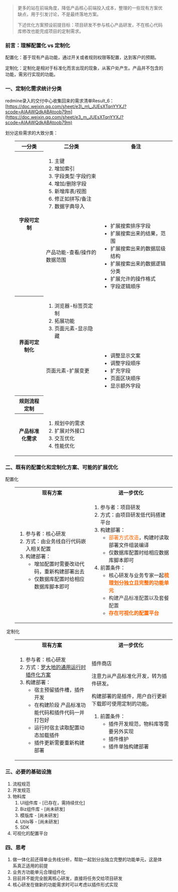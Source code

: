 > 更多的站在前端角度，降低产品核心前端投入成本，整理的一些现有方案优缺点，用于引发讨论，不是最终落地方案。
> 
> 下述优化方案预设前提目标：项目研发不参与核心产品研发，不在核心代码库修改也能完成项目的定制需求。

### 前言：理解配置化 vs 定制化

配置化：基于现有产品功能，通过开关或者规则权限等配置，达到客户的预期。

定制化：定制化是相对于标准化而言出现的现象，从客户处产生。产品并不包含的功能，需另行实现的功能。

### 一、定制化需求统计分类

redmine录入的交付中心收集回来的需求清单Result\_6：[https://doc.weixin.qq.com/sheet/e3\_m\_JUEsXTqnYYXJ?scode=AIAAWQdkABAtoob79m](https://doc.weixin.qq.com/sheet/e3_m_JUEsXTqnYYXJ?scode=AIAAWQdkABAtoob79m)

  

划分这些需求的大致分类：

<table class="wrapped fixed-table confluenceTable" style="margin-left: 30.0px;" resolved=""><colgroup><col style="width: 173.0px;"><col style="width: 325.0px;"><col style="width: 448.0px;"></colgroup><tbody style="margin-left: 30.0px;"><tr style="margin-left: 30.0px;"><th style="margin-left: 60.0px;" class="confluenceTh">一分类</th><th class="confluenceTh">二分类</th><th class="confluenceTh">备注</th></tr><tr style="margin-left: 30.0px;"><th rowspan="2" class="confluenceTh">字段可定制</th><td class="confluenceTd"><ol><li>主键</li><li>增加索引</li><li>字段类型·字段约束</li><li>增加/删除字段</li><li>新增库表/视图</li><li>修正如拼写/备注</li><li>数据字典导入</li></ol></td><td class="confluenceTd"><br></td></tr><tr style="margin-left: 30.0px;"><td colspan="1" class="confluenceTd">产品功能-查看/操作的数据范围</td><td colspan="1" class="confluenceTd"><ul><li>扩展搜索排序字段</li><li>扩展搜索出来的结果，范围</li><li>扩展搜索出来的数据层级结构</li><li>扩展搜索出来的数据逻辑分类</li><li>扩展允许的操作格式</li><li>字段逻辑顺序</li></ul></td></tr><tr style="margin-left: 30.0px;"><th rowspan="2" class="confluenceTh">界面可定制化</th><td colspan="1" class="confluenceTd"><ol><li>浏览器-标签页定制</li><li>拓展功能</li><li>页面元素-显示隐藏</li></ol></td><td colspan="1" class="confluenceTd"><br></td></tr><tr style="margin-left: 30.0px;"><td colspan="1" class="confluenceTd"><div class="content-wrapper"><p>页面元素-扩展变更</p></div></td><td colspan="1" class="confluenceTd"><ul><li>调整显示文案</li><li>调整字段顺序</li><li>扩充字段</li><li>页面区块顺序</li><li>显示额外字段</li></ul></td></tr><tr style="margin-left: 30.0px;"><th colspan="1" class="confluenceTh">规则流程定制</th><td colspan="1" class="confluenceTd"><br></td><td colspan="1" class="confluenceTd"><br></td></tr><tr style="margin-left: 30.0px;"><th colspan="1" class="confluenceTh">产品标准化需求</th><td colspan="1" class="confluenceTd"><ol><li>规划中的需求</li><li>扩展对外接口</li><li>交互优化</li><li>性能优化</li></ol></td><td colspan="1" class="confluenceTd"><br></td></tr></tbody></table>

### 二、既有的配置化和定制化方案、可能的扩展优化

配置化

<table class="wrapped fixed-table confluenceTable" style="margin-left: 30.0px;" resolved=""><colgroup><col style="width: 441.0px;"><col style="width: 482.0px;"><col style="width: 29.0px;"></colgroup><tbody style="margin-left: 30.0px;"><tr style="margin-left: 30.0px;"><th class="confluenceTh"><span>现有方案</span></th><th colspan="2" class="confluenceTh">进一步优化</th></tr><tr style="margin-left: 30.0px;"><td class="confluenceTd"><ol><li>参与者：核心研发</li><li>方式：由业务线自行代码嵌入相关配置</li><li>构建部署：<ul><li>增加配置时需要改动代码，重新构建部署出去</li><li>仅数据库配置时给相应数据库脚本即可</li></ul></li></ol></td><td colspan="2" class="confluenceTd"><ol><li>参与者：项目研发</li><li>方式：由项目研发低代码搭建平台</li><li>构建部署：<ul><li><span style="color: rgb(255,102,0);">部署方式改造</span>，构建时读取部署文件组装编译</li><li>仅数据库配置时给相应数据库脚本即可</li></ul></li><li>前置条件：<ul><li>核心研发与业务专家一起<span style="color: rgb(255,102,0);"><strong>梳理划分独立且完整的功能单元</strong></span></li><li><span style="color: rgb(51,51,51);">构建产品标准配置以及套餐配置</span></li><li><strong><span style="color: rgb(255,102,0);">存在可视化的配置平台</span></strong></li></ul></li></ol></td></tr></tbody></table>

  

 定制化

<table class="fixed-table wrapped confluenceTable" style="margin-left: 30.0px;" resolved=""><colgroup><col style="width: 441.0px;"><col style="width: 514.0px;"></colgroup><tbody style="margin-left: 30.0px;"><tr style="margin-left: 30.0px;"><th class="confluenceTh"><span>现有方案</span></th><th class="confluenceTh"><span><span>进一步优化</span></span></th></tr><tr style="margin-left: 30.0px;"><td rowspan="3" class="confluenceTd"><div class="content-wrapper"><ol><li>参与者：核心研发</li><li>方式：<a class="external-link" href="./通用运行时插件化方案.pdf" rel="nofollow">罗大地的通用运行时插件化方案</a></li><li>构建部署：<ul><li>宿主预留插件槽，插件开发</li><li>在构建阶段 产品标准功能代码和插件代码一并打包好</li><li>运行时宿主读取配置动态加载插件</li><li>插件更新需要重新构建部署</li></ul></li></ol></div></td><td rowspan="3" class="confluenceTd"><p>插件商店</p><p>注意力从产品标准化开发，转为插件研发。</p><p>构建部署的是插件，用户自行更新下载即可使用定制的功能。</p><ol><li>前置条件：<ul><li>插件开发规范，物料库等需要另外实现</li><li>插件维护</li><li>插件单独构建部署</li></ul></li></ol></td></tr></tbody></table>

  

### 三、必要的基础设施

1.  流程规范
2.  开发规范
3.  物料库
    1.  UI组件库 - \[已存在，需持续优化\]
    2.  Biz组件库 - \[尚未研发\]
    3.  模版库 - \[尚未研发\]
    4.  Utils等 - \[尚未研发\]
    5.  SDK
4.  可视化的配置平台  
    

  

### 四、思考

1.  做一体化前还得单业务线分析，帮助一起划分出独立完整的功能单元，这是体系真正适用的前提
2.  业务方功能单元合理组件化
3.  目前并不能完全脱离核心研发，直接将任务交给项目研发
4.  核心研发在做新的功能需求时可以考虑以插件形式实现